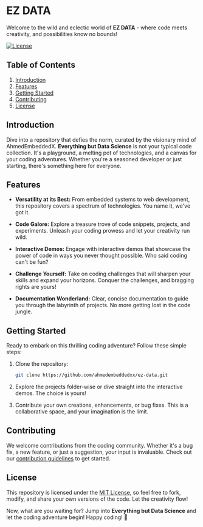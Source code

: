 # EZ DATA

Welcome to the wild and eclectic world of **EZ DATA** - where code meets creativity, and possibilities know no bounds!

[![License](https://img.shields.io/badge/License-MIT-blue.svg)](https://github.com/ahmedembeddedxx/ez-data/blob/main/LICENSE)

## Table of Contents

1. [Introduction](#introduction)
2. [Features](#features)
3. [Getting Started](#getting-started)
4. [Contributing](#contributing)
5. [License](#license)

## Introduction

Dive into a repository that defies the norm, curated by the visionary mind of AhmedEmbeddedX. **Everything but Data Science** is not your typical code collection. It's a playground, a melting pot of technologies, and a canvas for your coding adventures. Whether you're a seasoned developer or just starting, there's something here for everyone.

## Features

- **Versatility at its Best:** From embedded systems to web development, this repository covers a spectrum of technologies. You name it, we've got it.

- **Code Galore:** Explore a treasure trove of code snippets, projects, and experiments. Unleash your coding prowess and let your creativity run wild.

- **Interactive Demos:** Engage with interactive demos that showcase the power of code in ways you never thought possible. Who said coding can't be fun?

- **Challenge Yourself:** Take on coding challenges that will sharpen your skills and expand your horizons. Conquer the challenges, and bragging rights are yours!

- **Documentation Wonderland:** Clear, concise documentation to guide you through the labyrinth of projects. No more getting lost in the code jungle.

## Getting Started

Ready to embark on this thrilling coding adventure? Follow these simple steps:

1. Clone the repository:
   ```bash
   git clone https://github.com/ahmedembeddedxx/ez-data.git
   ```

2. Explore the projects folder-wise or dive straight into the interactive demos. The choice is yours!

3. Contribute your own creations, enhancements, or bug fixes. This is a collaborative space, and your imagination is the limit.

## Contributing

We welcome contributions from the coding community. Whether it's a bug fix, a new feature, or just a suggestion, your input is invaluable. Check out our [contribution guidelines](CONTRIBUTING.md) to get started.

## License

This repository is licensed under the [MIT License](LICENSE), so feel free to fork, modify, and share your own versions of the code. Let the creativity flow!

Now, what are you waiting for? Jump into **Everything but Data Science** and let the coding adventure begin! Happy coding! 🚀
